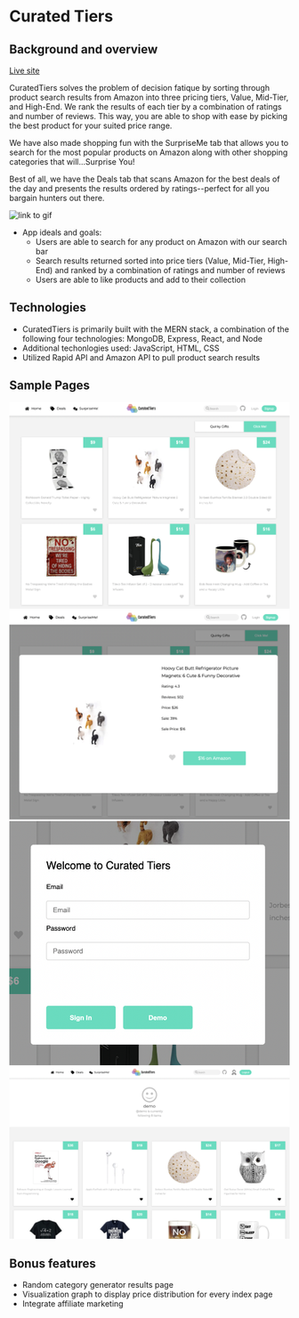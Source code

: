 # Curated Tiers

## Background and overview

[Live site](https://curated-tiers.herokuapp.com/#/)

CuratedTiers solves the problem of decision fatique by sorting through product search results from Amazon into three pricing tiers, Value, Mid-Tier, and High-End. We rank the results of each tier by a combination of ratings and number of reviews. This way, you are able to shop with ease by picking the best product for your suited price range.

We have also made shopping fun with the SurpriseMe tab that allows you to search for the most popular products on Amazon along with other shopping categories that will...Surprise You!

Best of all, we have the Deals tab that scans Amazon for the best deals of the day and presents the results ordered by ratings--perfect for all you bargain hunters out there.

![link to gif](https://github.com/jamhanpar/curatedtiers/blob/main/frontend/public/curated_tiers_gif.gif)

- App ideals and goals: 
  - Users are able to search for any product on Amazon with our search bar
  - Search results returned sorted into price tiers (Value, Mid-Tier, High-End) and ranked by a combination of ratings and number of reviews
  - Users are able to like products and add to their collection

## Technologies
- CuratedTiers is primarily built with the MERN stack, a combination of the following four technologies: MongoDB, Express, React, and Node
- Additional techonlogies used: JavaScript, HTML, CSS 
- Utilized Rapid API and Amazon API to pull product search results

## Sample Pages
![surprise-me](https://github.com/jamhanpar/curatedtiers/blob/main/frontend/public/ss-surprise-me.png) <!-- .element height="50%" width="50%" -->
![show](https://github.com/jamhanpar/curatedtiers/blob/main/frontend/public/ss-show-page.png)
![login-modal](https://github.com/jamhanpar/curatedtiers/blob/main/frontend/public/ss-log-in-modal.png)
![collections](https://github.com/jamhanpar/curatedtiers/blob/main/frontend/public/ss-collections-page.png)

## Bonus features 
- Random category generator results page
- Visualization graph to display price distribution for every index page
- Integrate affiliate marketing

